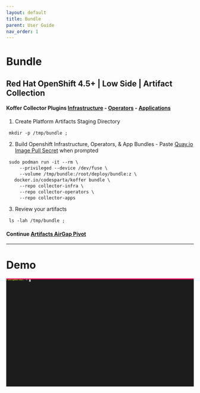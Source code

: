 ```yaml
---
layout: default
title: Bundle
parent: User Guide
nav_order: 1
---
```


# Bundle
## Red Hat OpenShift 4.5+ | Low Side | Artifact Collection
#### Koffer Collector Plugins [Infrastructure] - [Operators] - [Applications]   

  1. Create Platform Artifacts Staging Directory
```
 mkdir -p /tmp/bundle ;
```
  2. Build Openshift Infrastructure, Operators, & App Bundles
    - Paste [Quay.io Image Pull Secret] when prompted
```
 sudo podman run -it --rm \
     --privileged --device /dev/fuse \
     --volume /tmp/bundle:/root/deploy/bundle:z \
   docker.io/codesparta/koffer bundle \
     --repo collector-infra \
     --repo collector-operators \
     --repo collector-apps
```
    
  3. Review your artifacts
```
 ls -lah /tmp/bundle ;
```
    
    
#### Continue [Artifacts AirGap Pivot](https://codectl.io/docs/user-guide/airgap)

------------------------------------------------------------------------------
# Demo
![bundle](./web/bundle.svg)

[Operators]:https://github.com/CodeSparta/collector-operators
[Applications]:https://github.com/CodeSparta/collector-apps
[Infrastructure]:https://github.com/CodeSparta/collector-infra
[Quay.io Image Pull Secret]:https://cloud.redhat.com/openshift/install/metal/user-provisioned
